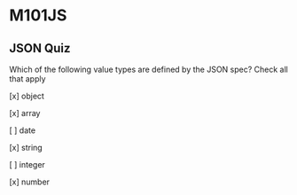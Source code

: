 # M101JS
## JSON Quiz
Which of the following value types are defined by the JSON spec? Check all that apply

[x] object

[x] array

[ ] date

[x] string

[ ] integer

[x] number


